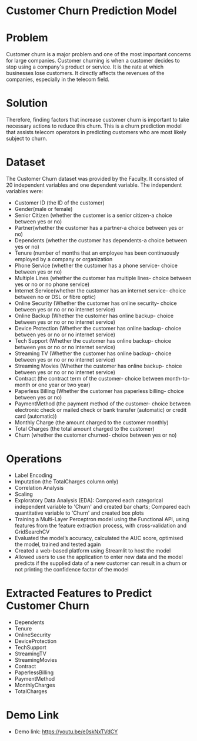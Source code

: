 # Customer Churn Prediction Model

# Problem
Customer churn is a major problem and one of the most important concerns for large companies. Customer churning is when a customer decides to stop using a company's product or service. It is the rate at which businesses lose customers. It directly affects the revenues of the companies, especially in the telecom field. 

# Solution
Therefore, finding factors that increase customer churn is important to take necessary actions to reduce this churn. This is a churn prediction model that assists telecom operators in predicting customers who are most likely subject to churn.

# Dataset
The Customer Churn dataset was provided by the Faculty. It consisted of 20 independent variables and one dependent variable. 
The independent variables were: 
- Customer ID (the ID of the customer)
- Gender(male or female)
- Senior Citizen (whether the customer is a senior citizen-a choice between yes or no)
- Partner(whether the customer has a partner-a choice between yes or no)
- Dependents (whether the customer has dependents-a choice between yes or no)
- Tenure (number of months that an employee has been continuously employed by a company or organization
- Phone Service (whether the customer has a phone service- choice between yes or no)
- Multiple Lines (whether the customer has multiple lines- choice between yes or no or no phone service)
- Internet Service(whether the customer has an internet service- choice between no or DSL or fibre optic)
- Online Security (Whether the customer has online security- choice between yes or no or no internet service)
- Online Backup (Whether the customer has online backup- choice between yes or no or no internet service)
- Device Protection (Whether the customer has online backup- choice between yes or no or no internet service)
- Tech Support (Whether the customer has online backup- choice between yes or no or no internet service)
- Streaming TV (Whether the customer has online backup- choice between yes or no or no internet service)
- Streaming Movies (Whether the customer has online backup- choice between yes or no or no internet service)
- Contract (the contract term of the customer- choice between month-to-month or one year or two year)
- Paperless Billing (Whether the customer has paperless billing- choice between yes or no)
- PaymentMethod  (the payment method of the customer- choice between electronic check or mailed check or bank transfer (automatic) or credit card (automatic))
- Monthly Charge (the amount charged to the customer monthly)
- Total Charges (the total amount charged to the customer)
- Churn (whether the customer churned- choice between yes or no)

# Operations
- Label Encoding
- Imputation (the TotalCharges column only)
- Correlation Analysis
- Scaling
- Exploratory Data Analysis (EDA): Compared each categorical independent variable to 'Churn' and created bar charts; Compared each quantitative variable to 'Churn' and created box plots
- Training a Multi-Layer Perceptron model using the Functional API, using features from the feature extraction process, with cross-validation and GridSearchCV
- Evaluated the model’s accuracy, calculated the AUC score, optimised the model, trained and tested again
- Created a web-based platform using Streamlit to host the model
- Allowed users to use the application to enter new data and the model predicts if the supplied data of a new customer can result in a churn or not printing the confidence factor of the model

# Extracted Features to Predict Customer Churn
- Dependents
- Tenure
- OnlineSecurity
- DeviceProtection
- TechSupport
- StreamingTV
- StreamingMovies
- Contract
- PaperlessBilling
- PaymentMethod
- MonthlyCharges
- TotalCharges

# Demo Link
- Demo link: https://youtu.be/e0skNxTVdCY
